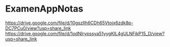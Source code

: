 # ExamenAppNotas
https://drive.google.com/file/d/10gszlIh6CDh65Vtojx6zdk8p-DC7PCu0/view?usp=share_link 
https://drive.google.com/file/d/1odNIrypssya51yygKIL4gULNFikP15_D/view?usp=share_link
